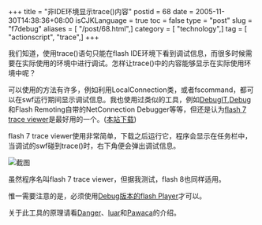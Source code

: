 +++
title = "非IDE环境显示trace()内容"
postid = 68
date = 2005-11-30T14:38:36+08:00
isCJKLanguage = true
toc = false
type = "post"
slug = "f7debug"
aliases = [ "/post/68.html",]
category = [ "technology",]
tag = [ "actionscript", "trace",]
+++


我们知道，使用trace()语句只能在flash
IDE环境下看到调试信息，而很多时候需要在实际使用的环境中进行调试。怎样让trace()中的内容能够显示在实际使用环境中呢？

可以使用的方法有许多，例如利用LocalConnection类，或者fscommand，都可以在swf运行期间显示调试信息。我也使用过类似的工具，例如[DebugIT](http://www.rhjr.net/blog/2005/03/debugit-10.html),[Debug](http://www.bit-101.com/DebugPanel/)和Flash
Remoting自带的NetConnection Debugger等等，但还是认为[flash 7 trace
viewer](http://www.alexisisaac.net/content/view/15/28/)是最好用的一个。([本站下载](/uploads/2005/f7debug.rar))

flash 7 trace
viewer使用非常简单，下载之后运行它，程序会显示在任务栏中，当调试的swf碰到trace()时，右下角便会弹出调试信息。

![截图](http://www.alexisisaac.net/images/stories/screen.gif)

虽然程序名叫flash 7 trace viewer，但据我测试，flash 8也同样适用。

惟一需要注意的是，必须使用[Debug版本的flash
Player](/uploads/2005/fp8debug.rar)才可以。

关于此工具的原理请看[Danger](http://www.dengjie.com/weblog/comments.asp?post_id=827)、[luar](http://www.luar.com.hk/flashbook/archives/001211.php)和[Pawaca](http://www.mess-up.com/blogs/pawastation.php?title=traceorao)的介绍。

